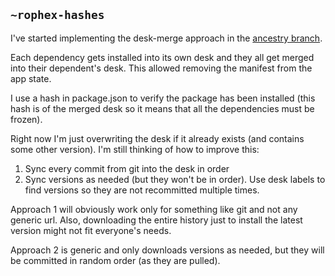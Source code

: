 ## `~rophex-hashes`
I've started implementing the desk-merge approach in the [ancestry branch](https://github.com/asssaf/urbit-package/tree/ancestry).

Each dependency gets installed into its own desk and they all get merged into their dependent's desk. This allowed removing the manifest from the app state. 

I use a hash in package.json to verify the package has been installed (this hash is of the merged desk so it means that all the dependencies must be frozen).

Right now I'm just overwriting the desk if it already exists (and contains some other version). I'm still thinking of how to improve this:

1. Sync every commit from git into the desk in order
2. Sync versions as needed (but they won't be in order). Use desk labels to find versions so they are not recommitted multiple times.

Approach 1 will obviously work only for something like git and not any generic url. Also, downloading the entire history just to install the latest version might not fit everyone's needs.

Approach 2 is generic and only downloads versions as needed, but they will be committed in random order (as they are pulled).
